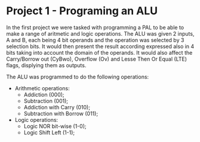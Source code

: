 # Project 1 - Programing an ALU
In the first project we were tasked with programming a PAL to be able to make a range of aritmetic and logic operations. The ALU was given 2 inputs, A and B, each being 4 bit operands and the operation was selected by 3 selection bits. It would then present the result according expressed also in 4 bits taking into account the domain of the operands. It would also affect the Carry/Borrow out (CyBwo), Overflow (Ov) and Lesse Then Or Equal (LTE) flags, displying them as outputs.

The ALU was programmed to do the following operations:

- Arithmetic operations:
  - Addiction (000);
  - Subtraction (001);
  - Addiction with Carry (010);
  - Subtraction with Borrow (011);
- Logic operations:
  - Logic NOR bit-wise (1-0);
  - Logic Shift Left (1-1);
